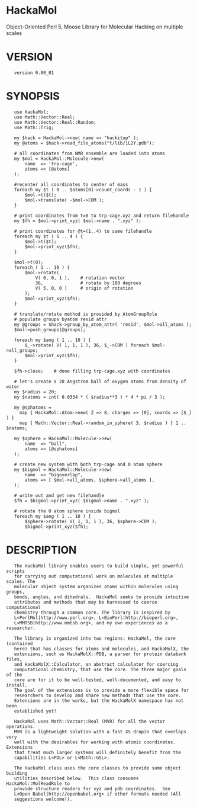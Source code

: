 HackaMol
========
Object-Oriented Perl 5, Moose Library for Molecular Hacking on multiple scales

VERSION
========
       version 0.00_01

SYNOPSIS
========
       use HackaMol;
       use Math::Vector::Real;
       use Math::Vector::Real::Random;
       use Math::Trig;
       
       my $hack = HackaMol->new( name => "hackitup" );
       my @atoms = $hack->read_file_atoms("t/lib/1L2Y.pdb");
       
       # all coordinates from NMR ensemble are loaded into atoms
       my $mol = HackaMol::Molecule->new(
           name  => 'trp-cage',
           atoms => [@atoms]
       );
       
       #recenter all coordinates to center of mass
       foreach my $t ( 0 .. $atoms[0]->count_coords - 1 ) {
           $mol->t($t);
           $mol->translate( -$mol->COM );
       }
       
       # print coordinates from t=0 to trp-cage.xyz and return filehandle
       my $fh = $mol->print_xyz( $mol->name . ".xyz" );
       
       # print coordinates for @t=(1..4) to same filehandle
       foreach my $t ( 1 .. 4 ) {
           $mol->t($t);
           $mol->print_xyz($fh);
       }
       
       $mol->t(0);
       foreach ( 1 .. 10 ) {
           $mol->rotate(
               V( 0, 0, 1 ),    # rotation vector
               36,              # rotate by 180 degrees
               V( 5, 0, 0 )     # origin of rotation
           );
           $mol->print_xyz($fh);
       }
       
       # translate/rotate method is provided by AtomGroupRole
       # populate groups byatom resid attr
       my @groups = $hack->group_by_atom_attr( 'resid', $mol->all_atoms );
       $mol->push_groups(@groups);
       
       foreach my $ang ( 1 .. 10 ) {
           $_->rotate( V( 1, 1, 1 ), 36, $_->COM ) foreach $mol->all_groups;
           $mol->print_xyz($fh);
       }
       
       $fh->close;    # done filling trp-cage.xyz with coordinates
       
       # let's create a 20 Angstrom ball of oxygen atoms from density of water
       my $radius = 20;
       my $natoms = int( 0.0334 * ( $radius**3 ) * 4 * pi / 3 );
       
       my @sphatoms =
         map { HackaMol::Atom->new( Z => 8, charges => [0], coords => [$_] ) }
         map { Math::Vector::Real->random_in_sphere( 3, $radius ) } 1 .. $natoms;
       
       my $sphere = HackaMol::Molecule->new(
           name  => "ball",
           atoms => [@sphatoms]
       );

       # create new system with both trp-cage and O atom sphere
       my $bigmol = HackaMol::Molecule->new(
           name  => "bigoverlap",
           atoms => [ $mol->all_atoms, $sphere->all_atoms ],
       );
       
       # write out and get new filehandle
       $fh = $bigmol->print_xyz( $bigmol->name . ".xyz" );
       
       # rotate the O atom sphere inside bigmol
       foreach my $ang ( 1 .. 10 ) {
           $sphere->rotate( V( 1, 1, 1 ), 36, $sphere->COM );
           $bigmol->print_xyz($fh);

DESCRIPTION
============
       The HackaMol library enables users to build simple, yet powerful scripts 
       for carrying out computational work on molecules at multiple scales. The 
       molecular object system organizes atoms within molecules using groups, 
       bonds, angles, and dihedrals.  HackaMol seeks to provide intuitive 
       attributes and methods that may be harnessed to coerce computational 
       chemistry through a common core. The library is inspired by 
       L<PerlMol|http://www.perl.org>, L<BioPerl|http://bioperl.org>, 
       L<MMTSB|http://www.mmtsb.org>, and my own experiences as a researcher. 
       
       The library is organized into two regions: HackaMol, the core (contained 
       here) that has classes for atoms and molecules, and HackaMolX, the 
       extensions, such as HackaMolX::PDB, a parser for protein databank files, 
       and HackaMolX::Calculator, an abstract calculator for coercing 
       computational chemistry, that use the core. The three major goals of the 
       core are for it to be well-tested, well-documented, and easy to install. 
       The goal of the extensions is to provide a more flexible space for 
       researchers to develop and share new methods that use the core. 
       Extensions are in the works, but the HackaMolX namespace has not been 
       established yet! 
       
       HackaMol uses Math::Vector::Real (MVR) for all the vector operations. 
       MVR is a lightweight solution with a fast XS dropin that overlaps very 
       well with the desirables for working with atomic coordinates. Extensions 
       that treat much larger systems will definitely benefit from the 
       capabilities L<PDL> or L<Math::GSL>.
       
       The HackaMol class uses the core classes to provide some object building
       utilities described below.  This class consumes HackaMol::MolReadRole to 
       provide structure readers for xyz and pdb coordinates.  See 
       L<Open Babel|http://openbabel.org> if other formats needed (All 
       suggestions welcome!).  
